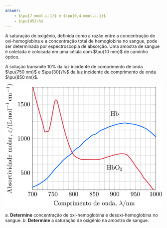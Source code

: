 ```yaml
---
answer:
    - $\pu{7 mmol.L-1}$ e $\pu{0,4 mmol.L-1}$
    - $\pu{95}\%$
---
```


A saturação de oxigênio, definida como a razão entre a concentração de oxi-hemoglobina e a concentração total de hemoglobina no sangue, pode ser determinada por espectroscopia de absorção. Uma amostra de sangue é coletada e colocada em uma célula com $\pu{10 mm}$ de caminho óptico.  

A solução transmite $10\%$ da luz incidente de comprimento de onda $\pu{750 nm}$ e $\pu{30}\%$ da luz incidente de comprimento de onda $\pu{850 nm}$.

![Figura do problema 3D44.](3D44-1P.svg)

a. **Determine** concentração de oxi-hemoglobina e desoxi-hemoglobina no sangue.
b. **Determine** a saturação de oxigênio na amostra de sangue.
